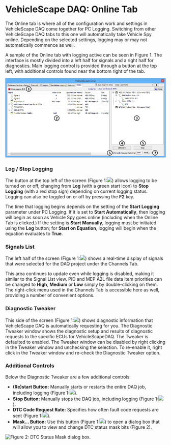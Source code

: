 # VehicleScape DAQ: Online Tab

The Online tab is where all of the configuration work and settings in VehicleScape DAQ come together for PC Logging. Switching from other VehicleScape DAQ tabs to this one will automatically take Vehicle Spy online. Depending on the selected settings, logging may or may not automatically commence as well.

A sample of the Online tab with logging active can be seen in Figure 1. The interface is mostly divided into a left half for signals and a right half for diagnostics. Main logging control is provided through a button at the top left, with additional controls found near the bottom right of the tab.

![Figure 1: The VehicleScape DAQ Online Tab.](../../../.gitbook/assets/spyVScapeOnlineTab.gif)

### Log / Stop Logging

The button at the top left of the screen (Figure 1:![](https://cdn.intrepidcs.net/support/VehicleSpy/assets/smOne.gif)) allows logging to be turned on or off, changing from **Log** (with a green start icon) to **Stop Logging** (with a red stop sign) depending on current logging status. Logging can also be toggled on or off by pressing the **F2** key.

The time that logging begins depends on the setting of the **Start Logging** parameter under PC Logging. If it is set to **Start Automatically**, then logging will begin as soon as Vehicle Spy goes online (including when the Online Tab is clicked.) If the setting is **Start Manually**, logging must be initiated using the **Log** button; for **Start on Equation**, logging will begin when the equation evaluates to **True**.

### Signals List

The left half of the screen (Figure 1:![](https://cdn.intrepidcs.net/support/VehicleSpy/assets/smTwo.gif)) shows a real-time display of signals that were selected for the DAQ project under the Channels Tab.

This area continues to update even while logging is disabled, making it similar to the Signal List view. PID and MEP A2L file data item priorities can be changed to **High**, **Medium** or **Low** simply by double-clicking on them. The right-click menu used in the Channels Tab is accessible here as well, providing a number of convenient options.

### Diagnostic Tweaker

This side of the screen (Figure 1:![](https://cdn.intrepidcs.net/support/VehicleSpy/assets/smThree.gif)) shows diagnostic information that VehicleScape DAQ is automatically requesting for you. The Diagnostic Tweaker window shows the diagnostic setup and results of diagnostic requests to the specific ECUs for VehicleScapeDAQ. The Tweaker is defaulted to enabled. The Tweaker window can be disabled by right clicking in the Tweaker window and unchecking the selection. To re-enable it, right click in the Tweaker window and re-check the Diagnostic Tweaker option.

### Additional Controls

Below the Diagnostic Tweaker are a few additional controls:

* **(Re)start Button:** Manually starts or restarts the entire DAQ job, including logging (Figure 1:![](https://cdn.intrepidcs.net/support/VehicleSpy/assets/smFour.gif)).
* **Stop Button:** Manually stops the DAQ job, including logging (Figure 1:![](https://cdn.intrepidcs.net/support/VehicleSpy/assets/smFive.gif)).
* **DTC Code Request Rate:** Specifies how often fault code requests are sent (Figure 1:![](https://cdn.intrepidcs.net/support/VehicleSpy/assets/smSix.gif)).
* **Mask... Button:** Use this button (Figure 1:![](https://cdn.intrepidcs.net/support/VehicleSpy/assets/smSeven.gif)) to open a dialog box that will allow you to view and change DTC status mask bits (Figure 2).

![Figure 2: DTC Status Mask dialog box.](../../../.gitbook/assets/spyVScapeOnlineTab\_status\_mask.gif)
